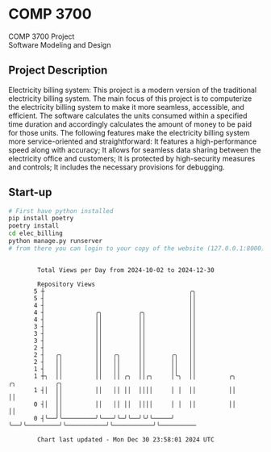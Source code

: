 # COMP 3700
COMP 3700 Project  
Software Modeling and Design
## Project Description
Electricity billing system: This project is a modern version of the traditional electricity billing system. The main focus of this project is to computerize the electricity billing system to make it more seamless, accessible, and efficient. The software calculates the units consumed within a specified time duration and accordingly calculates the amount of money to be paid for those units. The following features make the electricity billing system more service-oriented and straightforward: It features a high-performance speed along with accuracy; It allows for seamless data sharing between the electricity office and customers; It is protected by high-security measures and controls; It includes the necessary provisions for debugging.

## Start-up
```bash
# First have python installed
pip install poetry
poetry install
cd elec_billing
python manage.py runserver
# from there you can login to your copy of the website (127.0.0.1:8000), default creds are admin/admin
```

```

        Total Views per Day from 2024-10-02 to 2024-12-30

        Repository Views
       5 ┼                                        ╭╮
       5 ┤                                        ││
       4 ┤                                        ││
       4 ┤              ╭╮          ╭╮            ││
       4 ┤              ││          ││            ││
       3 ┤              ││          ││            ││
       3 ┤              ││          ││            ││
       3 ┤              ││          ││            ││
       2 ┤              ││          ││            ││
       2 ┤   ╭╮         ││   ╭╮     ││       ╭╮   ││
       2 ┤   ││         ││   ││     ││       ││   ││
       1 ┤   ││         ││   ││     ││       ││   ││
       1 ┼╮  ││         ││   ││ ╭╮  ││╭╮     │╰╮  ││         ╭╮           ╭╮           ╭╮
       1 ┤│  ││         ││   ││ ││  ││││     │ │  ││         ││           ││           ││
       0 ┤│  ││         ││   ││ ││  ││││     │ │  ││         ││           ││           ││
       0 ┤╰──╯╰─────────╯╰───╯╰─╯╰──╯╰╯╰─────╯ ╰──╯╰─────────╯╰───────────╯╰───────────╯╰──────────

        Chart last updated - Mon Dec 30 23:58:01 2024 UTC
        
```
